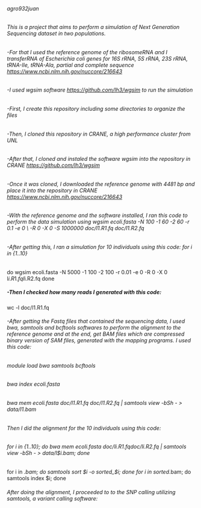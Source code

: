 ###### agro932juan
###### This is a project that aims to perform a simulation of Next Generation Sequencing dataset in  two populations. 
###### -For that I used the reference genome of the ribosomeRNA and I transferRNA of Escherichia coli genes for 16S rRNA, 5S rRNA, 23S rRNA, tRNA-Ile, tRNA-Ala, partial and complete sequence https://www.ncbi.nlm.nih.gov/nuccore/216643
###### -I used wgsim software https://github.com/lh3/wgsim to run the simulation
###### -First, I create this repository including some directories to organize the files
###### -Then, I cloned this repository in CRANE, a high performance cluster from UNL
###### -After that, I cloned and instaled the software wgsim into the repository in CRANE https://github.com/lh3/wgsim
###### -Once it was cloned, I downloaded the reference genome with 4481 bp and place it into the repository in CRANE https://www.ncbi.nlm.nih.gov/nuccore/216643
###### -With the reference genome and the software installed, I ran this code to perform the data simulation using wgsim ecoli.fasta -N 100 -1 60 -2 60 -r 0.1 -e 0 \ -R 0 -X 0 -S 1000000 doc/l1.R1.fq doc/l1.R2.fq
###### -After getting this, I ran a simulation for 10 individuals using this code: for i in {1..10}
do
   wgsim ecoli.fasta -N 5000 -1 100 -2 100 -r 0.01 -e 0 -R 0 -X 0 l$i.R1.fq l$i.R2.fq
done
##### -Then I checked how many reads I generated with this code:
wc -l doc/l1.R1.fq
###### -After getting the Fastq files that contained the sequencing data, I used bwa, samtools and bcftools softwares to perform the alignment to the reference genome and at the end, get BAM files which are compressed binary version of SAM files, generated with the mapping programs. I used this code:
###### module load bwa samtools bcftools
###### bwa index ecoli.fasta
###### bwa mem ecoli.fasta doc/l1.R1.fq doc/l1.R2.fq | samtools view -bSh - > data/l1.bam
###### Then I did the alignment for the 10 individuals using this code:
###### for i in {1..10}; do bwa mem ecoli.fasta doc/l$i.R1.fq doc/l$i.R2.fq | samtools view -bSh - > data/l$i.bam; done
for i in *.bam; do samtools sort $i -o sorted_$i; done
for i in sorted*.bam; do samtools index $i; done
###### After doing the alignment, I proceeded to to the SNP calling utilizing samtools, a variant calling software:
###### 
###### 
###### 
###### 
###### 


